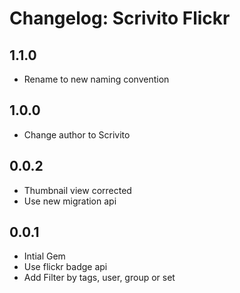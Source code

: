 # Changelog: Scrivito Flickr

## 1.1.0

* Rename to new naming convention

## 1.0.0

* Change author to Scrivito

## 0.0.2

* Thumbnail view corrected
* Use new migration api

## 0.0.1

* Intial Gem
* Use flickr badge api
* Add Filter by tags, user, group or set